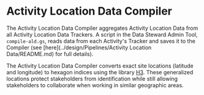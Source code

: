 # Activity Location Data Compiler

The Activity Location Data Compiler aggregates Activity Location Data from all Activity Location Data Trackers. A script in the Data Steward Admin Tool, `compile-ald.gs`, reads data from each Activity's Tracker and saves it to the Compiler (see [here](../design/Pipelines/Activity Location Data/README.md) for full details). 

The Activity Location Data Compiler converts exact site locations (latitude and longitude) to hexagon indices using the library [H3](../knowledge/base/h3.md). These generalized locations protect stakeholders from identification while still allowing stakeholders to collaborate when working in similar geographic areas. 